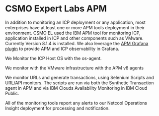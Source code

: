 # CSMO Expert Labs APM
In addition to monitoring an ICP deployment or any application, most enterprises have at least one or more APM tools deployment in their environment.
CSMO EL used the IBM APM tool for monitoring ICP, application installed in ICP and other components such as VMware. Currently Version 8.1.4 is installed. We also leverage the [APM Grafana plugin](https://github.com/rafal-szypulka/grafana-ibm-apm) to provide APM and ICP observability in Grafana.  

We Monitor the ICP Host OS with the os-agent.


We monitor with the VMware infrastructure with the APM v8 agents


We monitor URLs and generate transactions, using Selenium Scripts and URL/API monitors. The scripts are run via both the Synthetic Transaction agent in APM and via IBM Clouds Availability Monitoring in IBM Cloud Public.

All of the monitoring tools report any alerts to our Netcool Operations Insight deployment for processing and notification.  
